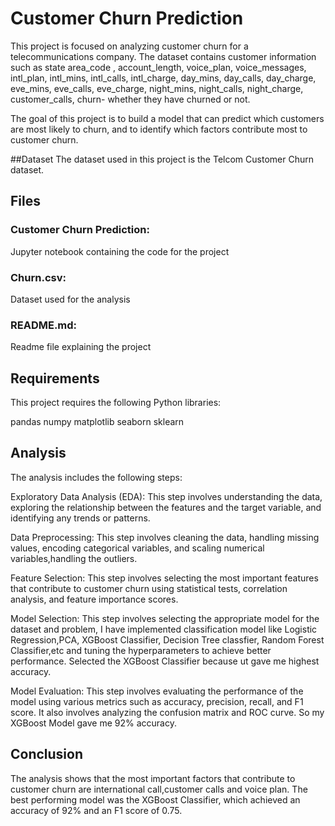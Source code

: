 # Customer Churn Prediction


This project is focused on analyzing customer churn for a telecommunications company. The dataset contains customer information such as state	area_code , 
account_length, voice_plan,	voice_messages,	intl_plan, intl_mins, intl_calls, intl_charge, day_mins, day_calls, day_charge, eve_mins, eve_calls,	eve_charge,	night_mins,
night_calls,	night_charge,	customer_calls,	churn- whether they have churned or not.

The goal of this project is to build a model that can predict which customers are most likely to churn, and to identify which factors contribute 
most to customer churn.

##Dataset
The dataset used in this project is the Telcom Customer Churn dataset. 

## Files
### Customer Churn Prediction: 
Jupyter notebook containing the code for the project

### Churn.csv: 
Dataset used for the analysis

### README.md:  
Readme file explaining the project

## Requirements
This project requires the following Python libraries:

pandas
numpy
matplotlib
seaborn
sklearn

## Analysis
The analysis includes the following steps:

Exploratory Data Analysis (EDA): 
This step involves understanding the data, exploring the relationship between the features and the target variable,
and identifying any trends or patterns.

Data Preprocessing:
This step involves cleaning the data, handling missing values, encoding categorical variables, and scaling numerical variables,handling the outliers.

Feature Selection: This step involves selecting the most important features that contribute to customer churn using statistical tests, correlation analysis,
and feature importance scores.

Model Selection: This step involves selecting the appropriate model for the dataset and problem, I have implemented classification model like Logistic Regression,PCA, XGBoost Classifier, Decision Tree classfier, Random Forest Classifier,etc and tuning the hyperparameters to achieve better performance. Selected the XGBoost Classifier because ut gave me highest accuracy.

Model Evaluation: This step involves evaluating the performance of the model using various metrics such as accuracy, precision, recall, and F1 score.
It also involves analyzing the confusion matrix and ROC curve. So my XGBoost Model gave me 92% accuracy.

## Conclusion
The analysis shows that the most important factors that contribute to customer churn are international call,customer calls and voice plan. The best performing model was the 
XGBoost Classifier, which achieved an accuracy of 92% and an F1 score of 0.75.
